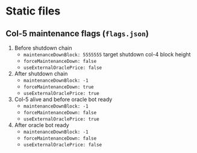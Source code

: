 # Static files

## Col-5 maintenance flags (`flags.json`)

1. Before shutdown chain
    - `maintenanceDownBlock: 5555555` target shutdown col-4 block height
    - `forceMaintenanceDown: false`
    - `useExternalOraclePrice: false`
2. After shutdown chain
    - `maintenanceDownBlock: -1`
    - `forceMaintenanceDown: true`
    - `useExternalOraclePrice: true`
3. Col-5 alive and before oracle bot ready
    - `maintenanceDownBlock: -1`
    - `forceMaintenanceDown: false`
    - `useExternalOraclePrice: true`
3. After oracle bot ready
    - `maintenanceDownBlock: -1`
    - `forceMaintenanceDown: false`
    - `useExternalOraclePrice: false`
